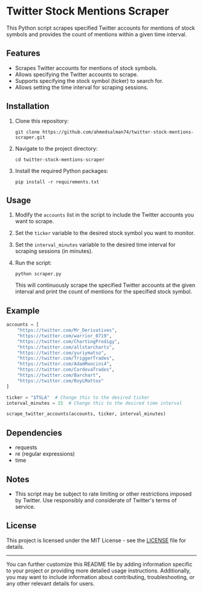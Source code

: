 

# Twitter Stock Mentions Scraper

This Python script scrapes specified Twitter accounts for mentions of stock symbols and provides the count of mentions within a given time interval.

## Features

- Scrapes Twitter accounts for mentions of stock symbols.
- Allows specifying the Twitter accounts to scrape.
- Supports specifying the stock symbol (ticker) to search for.
- Allows setting the time interval for scraping sessions.

## Installation

1. Clone this repository:

   ```
   git clone https://github.com/ahmedsalman74/twitter-stock-mentions-scraper.git
   ```

2. Navigate to the project directory:

   ```
   cd twitter-stock-mentions-scraper
   ```

3. Install the required Python packages:

   ```
   pip install -r requirements.txt
   ```

## Usage

1. Modify the `accounts` list in the script to include the Twitter accounts you want to scrape.
2. Set the `ticker` variable to the desired stock symbol you want to monitor.
3. Set the `interval_minutes` variable to the desired time interval for scraping sessions (in minutes).
4. Run the script:

   ```
   python scraper.py
   ```

   This will continuously scrape the specified Twitter accounts at the given interval and print the count of mentions for the specified stock symbol.

## Example

```python
accounts = [
    "https://twitter.com/Mr_Derivatives",
    "https://twitter.com/warrior_0719",
    "https://twitter.com/ChartingProdigy",
    "https://twitter.com/allstarcharts",
    "https://twitter.com/yuriymatso",
    "https://twitter.com/TriggerTrades",
    "https://twitter.com/AdamMancini4",
    "https://twitter.com/CordovaTrades",
    "https://twitter.com/Barchart",
    "https://twitter.com/RoyLMattox"
]

ticker = "$TSLA"  # Change this to the desired ticker
interval_minutes = 15  # Change this to the desired time interval

scrape_twitter_accounts(accounts, ticker, interval_minutes)
```

## Dependencies

- requests
- re (regular expressions)
- time

## Notes

- This script may be subject to rate limiting or other restrictions imposed by Twitter. Use responsibly and considerate of Twitter's terms of service.

## License

This project is licensed under the MIT License - see the [LICENSE](LICENSE) file for details.

---

You can further customize this README file by adding information specific to your project or providing more detailed usage instructions. Additionally, you may want to include information about contributing, troubleshooting, or any other relevant details for users.
